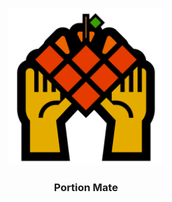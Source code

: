 <br />
<div align="center">
<p align="center">
  <img alt="Portion Mate logo" src="https://github.com/ineshbose/portion-mate/blob/1337f646496dc166249c305243538daa424540a1/docs/assets/logo.png" height="250px">

  <h3 align="center">Portion Mate</h3>

  <p align="center">
    <!-- BADGES / SHIELDS -->
  </p>
</p>
</div>